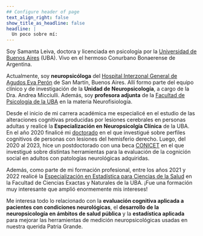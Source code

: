 ```yaml
---
## Configure header of page
text_align_right: false
show_title_as_headline: false
headline: |
  Un poco sobre mí:
---
```


<!-- this is a subheadline -->
Soy Samanta Leiva, doctora y licenciada en psicología por la [Universidad de Buenos Aires](https://uba.ar/) (UBA). Vivo en el hermoso Conurbano Bonaerense de Argentina.

Actualmente, soy **neuropsicóloga** del [Hospital Interzonal General de Agudos Eva Perón](https://www.ms.gba.gov.ar/sitios/hospitalevaperon/) de San Martín, Buenos Aires. Allí formo parte del equipo clínico y de investigación de la **Unidad de Neuropsicología**, a cargo de la Dra. Andrea Micciulli. Además, soy **profesora adjunta** de la [Facultad de Psicología de la UBA](http://www.psi.uba.ar/) en la materia Neurofisiología. 

Desde el inicio de mi carrera académica me especialicé en el estudio de las alteraciones cognitivas producidas por lesiones cerebrales en personas adultas y realicé la **Especialización en Neuropsicolgía Clínica** de la UBA. En el año 2020 finalicé mi [doctorado](/project/doctorado/) en el que investigué sobre perfiles cognitivos de personas con lesiones del hemisferio derecho. Luego, del 2020 al 2023, hice un postdoctorado con una beca [CONICET](https://www.conicet.gov.ar/) en el que investigué sobre distintas  herramientas para la evaluación de la cognición social en adultos con patologías neurológicas adquiridas.

Además, como parte de mi formación profesional, entre los años 2021 y 2022 realicé la [Especialización en Estadística para Ciencias de la Salud](https://ic.fcen.uba.ar/actividades-academicas/formacion/posgrados/especializacion-en-estadistica-para-ciencias-de-la-salud) en la Facultad de Ciencias Exactas y Naturales de la UBA. ¡Fue una formación muy interesante que amplió enormemente mis intereses!
  
Me interesa todo lo relacionado con la **evaluación cognitiva aplicada a pacientes con condiciones neurológicas**, el **desarrollo de la neuropsicología en ámbitos de salud pública** y la **estadística aplicada** para mejorar las herramientas de medición neuropsicológicas usadas en nuestra querida Patria Grande.
